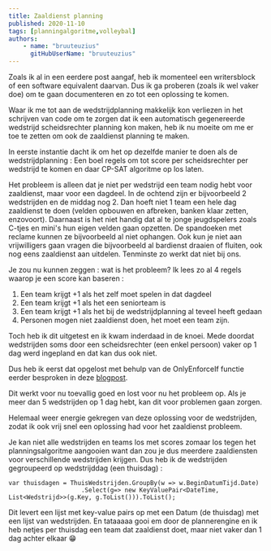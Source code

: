 ```yaml
---
title: Zaaldienst planning
published: 2020-11-10
tags: [planningalgoritme,volleybal]
authors: 
    - name: "bruuteuzius"
      gitHubUserName: "bruuteuzius"
---
```


Zoals ik al in een eerdere post aangaf, heb ik momenteel een writersblock of een software equivalent daarvan. Dus ik ga proberen (zoals ik wel vaker doe) om te gaan documenteren en zo tot een oplossing te komen.

Waar ik me tot aan de wedstrijdplanning makkelijk kon verliezen in het schrijven van code om te zorgen dat ik een automatisch gegenereerde wedstrijd scheidsrechter planning kon maken, heb ik nu moeite om me er toe te zetten om ook de zaaldienst planning te maken.

In eerste instantie dacht ik om het op dezelfde manier te doen als de wedstrijdplanning : Een boel regels om tot score per scheidsrechter per wedstrijd te komen en daar CP-SAT algoritme op los laten.

Het probleem is alleen dat je niet per wedstrijd een team nodig hebt voor zaaldienst, maar voor een dagdeel. In de ochtend zijn er bijvoorbeeld 2 wedstrijden en de middag nog 2. Dan hoeft niet 1 team een hele dag zaaldienst te doen (velden opbouwen en afbreken, banken klaar zetten, enzovoort). Daarnaast is het niet handig dat al te jonge jeugdspelers zoals C-tjes en mini's hun eigen velden gaan opzetten. De spandoeken met reclame kunnen ze bijvoorbeeld al niet ophangen. Ook kun je niet aan vrijwilligers gaan vragen die bijvoorbeeld al bardienst draaien of fluiten, ook nog eens zaaldienst aan uitdelen. Tenminste zo werkt dat niet bij ons.

Je zou nu kunnen zeggen : wat is het probleem? Ik lees zo al 4 regels waarop je een score kan baseren :

1. Een team krijgt +1 als het zelf moet spelen in dat dagdeel
2. Een team krijgt +1 als het een seniorteam is
3. Een team krijgt +1 als het bij de wedstrijdplanning al teveel heeft gedaan
4. Personen mogen niet zaaldienst doen, het moet een team zijn.

Toch heb ik dit uitgetest en ik kwam inderdaad in de knoei. Mede doordat wedstrijden soms door een scheidsrechter (een enkel persoon) vaker op 1 dag werd ingepland en dat kan dus ook niet.

Dus heb ik eerst dat opgelost met behulp van de OnlyEnforceIf functie eerder besproken in deze [blogpost](https://bruuteuziusbuilds.wordpress.com/2020/09/20/nieuwe-constraint-toegevoegd/).

Dit werkt voor nu toevallig goed en lost voor nu het probleem op. Als je meer dan 5 wedstrijden op 1 dag hebt, kan dit voor problemen gaan zorgen.

Helemaal weer energie gekregen van deze oplossing voor de wedstrijden, zodat ik ook vrij snel een oplossing had voor het zaaldienst probleem.

Je kan niet alle wedstrijden en teams los met scores zomaar los tegen het planningsalgoritme aangooien want dan zou je dus meerdere zaaldiensten voor verschillende wedstrijden krijgen. Dus heb ik de wedstrijden gegroupeerd op wedstrijddag (een thuisdag) :

```
var thuisdagen = ThuisWedstrijden.GroupBy(w => w.BeginDatumTijd.Date)
                    .Select(g=> new KeyValuePair<DateTime, List<Wedstrijd>>(g.Key, g.ToList())).ToList();
```

Dit levert een lijst met key-value pairs op met een Datum (de thuisdag) met een lijst van wedstrijden. En tataaaaa gooi em door de plannerengine en ik heb netjes per thuisdag een team dat zaaldienst doet, maar niet vaker dan 1 dag achter elkaar 😁
